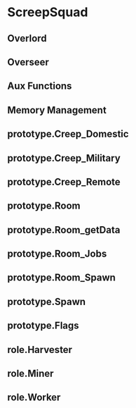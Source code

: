 # ScreepSquad
  <h2>Overlord</h2>
  <h2>Overseer</h2>
  <h2>Aux Functions</h2>
  <h2>Memory Management</h2>
  <h2>prototype.Creep_Domestic</h2>
  <h2>prototype.Creep_Military</h2>
  <h2>prototype.Creep_Remote</h2>
  <h2>prototype.Room</h2>
  <h2>prototype.Room_getData</h2>
  <h2>prototype.Room_Jobs</h2>
  <h2>prototype.Room_Spawn</h2>
  <h2>prototype.Spawn</h2>
  <h2>prototype.Flags</h2>
  <h2>role.Harvester</h2>
  <h2>role.Miner</h2>
  <h2>role.Worker</h2>
</ul>
